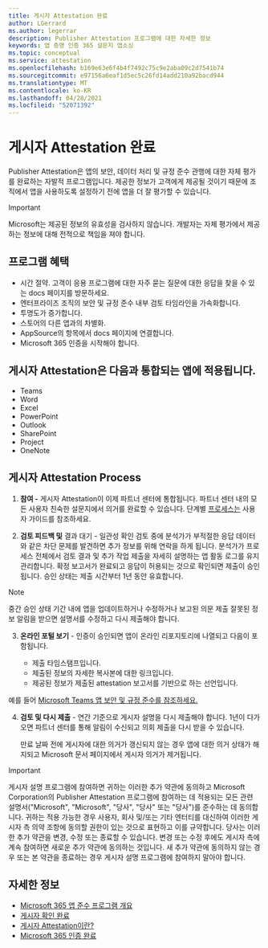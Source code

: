 ```yaml
---
title: 게시자 Attestation 완료
author: LGerrard
ms.author: legerrar
description: Publisher Attestation 프로그램에 대한 자세한 정보
keywords: 앱 증명 인증 365 설문지 앱소싱
ms.topic: conceptual
ms.service: attestation
ms.openlocfilehash: b169e63e6f4b4f7492c75c9e2aba09c2d7541b74
ms.sourcegitcommit: e97156a6eaf1d5ec5c26fd14add210a92bacd944
ms.translationtype: MT
ms.contentlocale: ko-KR
ms.lasthandoff: 04/28/2021
ms.locfileid: "52071392"
---
```

# <a name="complete-publisher-attestation"></a>게시자 Attestation 완료

Publisher Attestation은 앱의 보안, 데이터 처리 및 규정 준수 관행에 대한 자체 평가를 완료하는 자발적 프로그램입니다. 제공한 정보가 고객에게 제공될 것이기 때문에 조직에서 앱을 사용하도록 설정하기 전에 앱을 더 잘 평가할 수 있습니다. 

> [!IMPORTANT]
> Microsoft는 제공된 정보의 유효성을 검사하지 않습니다. 개발자는 자체 평가에서 제공하는 정보에 대해 전적으로 책임을 져야 합니다. 

## <a name="program-benefits"></a>프로그램 혜택
- 시간 절약. 고객이 응용 프로그램에 대한 자주 묻는 질문에 대한 응답을 찾을 수 있는 docs 페이지를 방문하세요. 
- 엔터프라이즈 조직의 보안 및 규정 준수 내부 검토 타임라인을 가속화합니다.
- 투명도가 증가합니다.
- 스토어의 다른 앱과의 차별화. 
- AppSource의 항목에서 docs 페이지에 연결합니다. 
- Microsoft 365 인증을 시작해야 합니다.

## <a name="publisher-attestation-applies-to-apps-that-integrate-with"></a>게시자 Attestation은 다음과 통합되는 앱에 적용됩니다.
- Teams
- Word
- Excel
- PowerPoint 
- Outlook
- SharePoint
- Project
- OneNote

## <a name="publisher-attestation-process"></a>게시자 Attestation Process

1. **참여 -** 게시자 Attestation이 이제 파트너 센터에 통합됩니다. 파트너 센터 내의 모든 사용자 친숙한 설문지에서 의거를 완료할 수 있습니다. 단계별 [프로세스는](https://docs.microsoft.com/microsoft-365-app-certification/docs/userguide) 사용자 가이드를 참조하세요.

2. **검토 피드백 및** 결과 대기 - 일관성 확인 검토 중에 분석가가 부적절한 응답 데이터와 같은 차단 문제를 발견하면 추가 정보를 위해 연락을 하게 됩니다. 분석가가 프로세스 전체에서 검토 결과 및 추가 작업 제출을 자세히 설명하는 앱 활동 로그를 유지 관리합니다. 확정 보고서가 완료되고 응답이 허용되는 것으로 확인되면 제출이 승인됩니다. 승인 상태는 제출 시간부터 1년 동안 유효합니다.

> [!NOTE]
> 중간 승인 상태 기간 내에 앱을 업데이트하거나 수정하거나 보고된 의문 제출 잘못된 정보 알림을 받으면 설명서를 수정하고 다시 제출해야 합니다.

3. **온라인 포털 보기** - 인증이 승인되면 앱이 온라인 리포지토리에 나열되고 다음이 포함됩니다.

   - 제출 타임스탬프입니다.
   - 제출된 정보의 자세한 복사본에 대한 링크입니다.
   - 제공된 정보가 제출된 attestation 보고서를 기반으로 하는 선언입니다.

예를 들어  [Microsoft Teams 앱 보안 및 규정 준수를 참조하세요.](../teams/teams-apps.md)

4. **검토 및 다시 제출** - 연간 기준으로 게시자 설명을 다시 제출해야 합니다. 1년이 다가오면 파트너 센터를 통해 알림이 수신되고 의회 제출을 다시 받을 수 있습니다. 

   만료 날짜 전에 게시자에 대한 의거가 갱신되지 않는 경우 앱에 대한 의거 상태가 해지되고 Microsoft 문서 페이지에서 게시자 의거가 제거됩니다. 

>[!IMPORTANT]
>게시자 설명 프로그램에 참여하면 귀하는 이러한 추가 약관에 동의하고 Microsoft Corporation의 Publisher Attestation 프로그램에 참여하는 데 적용되는 모든 관련 설명서("Microsoft", "Microsoft", "당사", "당사" 또는 "당사")를 준수하는 데 동의합니다. 귀하는 적용 가능한 경우 사용자, 회사 및/또는 기타 엔터티를 대신하여 이러한 게시자 측 의약 조항에 동의할 권한이 있는 것으로 표현하고 이를 규약합니다. 당사는 이러한 추가 약관을 변경, 수정 또는 종료할 수 있습니다. 변경 또는 수정 후에도 게시자 측에 계속 참여하면 새로운 추가 약관에 동의하는 것입니다. 새 추가 약관에 동의하지 않는 경우 또는 본 약관을 종료하는 경우 게시자 설명 프로그램에 참여하지 말아야 합니다.

## <a name="learn-more"></a>자세한 정보

* [Microsoft 365 앱 준수 프로그램 개요](~/overview.md)  
* [게시자 확인 완료](https://docs.microsoft.com/azure/active-directory/develop/mark-app-as-publisher-verified)  
* [게시자 Attestation이란?](~/docs/enterprise-app-attestation-guide.md)  
* [Microsoft 365 인증 완료](~/docs/certification.md)
